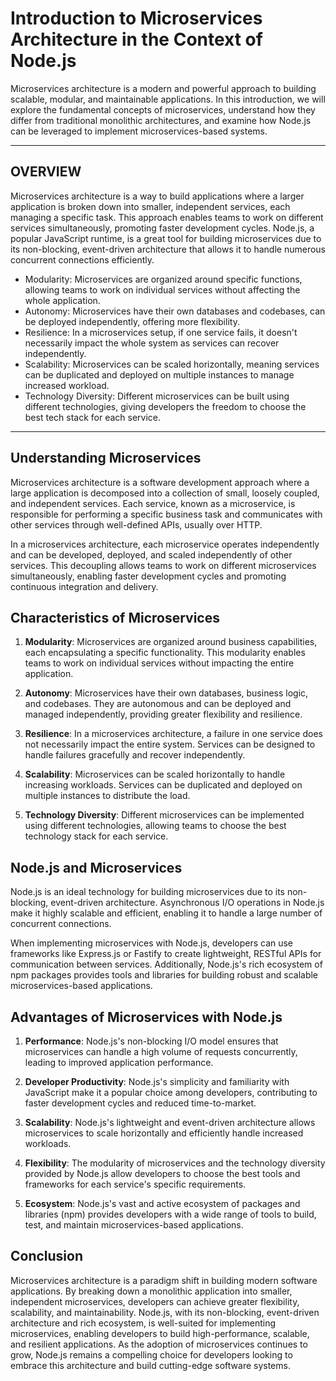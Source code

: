 # Introduction to Microservices Architecture in the Context of Node.js

Microservices architecture is a modern and powerful approach to building scalable, modular, and maintainable applications. In this introduction, we will explore the fundamental concepts of microservices, understand how they differ from traditional monolithic architectures, and examine how Node.js can be leveraged to implement microservices-based systems.

---

## OVERVIEW

Microservices architecture is a way to build applications where a larger application is broken down into smaller, independent services, each managing a specific task. This approach enables teams to work on different services simultaneously, promoting faster development cycles. Node.js, a popular JavaScript runtime, is a great tool for building microservices due to its non-blocking, event-driven architecture that allows it to handle numerous concurrent connections efficiently.

- Modularity: Microservices are organized around specific functions, allowing teams to work on individual services without affecting the whole application.
- Autonomy: Microservices have their own databases and codebases, can be deployed independently, offering more flexibility.
- Resilience: In a microservices setup, if one service fails, it doesn't necessarily impact the whole system as services can recover independently.
- Scalability: Microservices can be scaled horizontally, meaning services can be duplicated and deployed on multiple instances to manage increased workload.
- Technology Diversity: Different microservices can be built using different technologies, giving developers the freedom to choose the best tech stack for each service.

---

## Understanding Microservices

Microservices architecture is a software development approach where a large application is decomposed into a collection of small, loosely coupled, and independent services. Each service, known as a microservice, is responsible for performing a specific business task and communicates with other services through well-defined APIs, usually over HTTP.

In a microservices architecture, each microservice operates independently and can be developed, deployed, and scaled independently of other services. This decoupling allows teams to work on different microservices simultaneously, enabling faster development cycles and promoting continuous integration and delivery.

## Characteristics of Microservices

1. **Modularity**: Microservices are organized around business capabilities, each encapsulating a specific functionality. This modularity enables teams to work on individual services without impacting the entire application.

2. **Autonomy**: Microservices have their own databases, business logic, and codebases. They are autonomous and can be deployed and managed independently, providing greater flexibility and resilience.

3. **Resilience**: In a microservices architecture, a failure in one service does not necessarily impact the entire system. Services can be designed to handle failures gracefully and recover independently.

4. **Scalability**: Microservices can be scaled horizontally to handle increasing workloads. Services can be duplicated and deployed on multiple instances to distribute the load.

5. **Technology Diversity**: Different microservices can be implemented using different technologies, allowing teams to choose the best technology stack for each service.

## Node.js and Microservices

Node.js is an ideal technology for building microservices due to its non-blocking, event-driven architecture. Asynchronous I/O operations in Node.js make it highly scalable and efficient, enabling it to handle a large number of concurrent connections.

When implementing microservices with Node.js, developers can use frameworks like Express.js or Fastify to create lightweight, RESTful APIs for communication between services. Additionally, Node.js's rich ecosystem of npm packages provides tools and libraries for building robust and scalable microservices-based applications.

## Advantages of Microservices with Node.js

1. **Performance**: Node.js's non-blocking I/O model ensures that microservices can handle a high volume of requests concurrently, leading to improved application performance.

2. **Developer Productivity**: Node.js's simplicity and familiarity with JavaScript make it a popular choice among developers, contributing to faster development cycles and reduced time-to-market.

3. **Scalability**: Node.js's lightweight and event-driven architecture allows microservices to scale horizontally and efficiently handle increased workloads.

4. **Flexibility**: The modularity of microservices and the technology diversity provided by Node.js allow developers to choose the best tools and frameworks for each service's specific requirements.

5. **Ecosystem**: Node.js's vast and active ecosystem of packages and libraries (npm) provides developers with a wide range of tools to build, test, and maintain microservices-based applications.

## Conclusion

Microservices architecture is a paradigm shift in building modern software applications. By breaking down a monolithic application into smaller, independent microservices, developers can achieve greater flexibility, scalability, and maintainability. Node.js, with its non-blocking, event-driven architecture and rich ecosystem, is well-suited for implementing microservices, enabling developers to build high-performance, scalable, and resilient applications. As the adoption of microservices continues to grow, Node.js remains a compelling choice for developers looking to embrace this architecture and build cutting-edge software systems.
